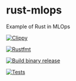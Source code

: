 # rust-mlops
Example of Rust in MLOps

[![Clippy](https://github.com/github-cloudlabsuser-893/rust-mlops/actions/workflows/lint.yml/badge.svg)](https://github.com/github-cloudlabsuser-893/rust-mlops/actions/workflows/lint.yml)

[![Rustfmt](https://github.com/github-cloudlabsuser-893/rust-mlops/actions/workflows/rustfmt.yml/badge.svg)](https://github.com/github-cloudlabsuser-893/rust-mlops/actions/workflows/rustfmt.yml)

[![Build binary release](https://github.com/github-cloudlabsuser-893/rust-mlops/actions/workflows/release.yml/badge.svg)](https://github.com/github-cloudlabsuser-893/rust-mlops/actions/workflows/release.yml)

[![Tests](https://github.com/github-cloudlabsuser-893/rust-mlops/actions/workflows/tests.yml/badge.svg)](https://github.com/github-cloudlabsuser-893/rust-mlops/actions/workflows/tests.yml)



